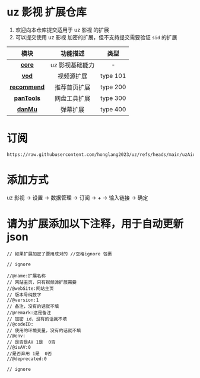 # uz 影视 扩展仓库

1. 欢迎向本仓库提交适用于 uz 影视 的扩展
2. 可以提交使用 uz 影视 加密的扩展，但不支持提交需要验证 `sid` 的扩展

|                                                    模块                                                     |    功能描述     |   类型   |
| :---------------------------------------------------------------------------------------------------------: | :-------------: | :------: |
| **[core](https://github.com/YYDS678/uzVideo-extensions/tree/main/core#uzutilsjs-提供网络存储toast-等功能)** | uz 影视基础能力 |    -     |
|         **[vod](https://github.com/YYDS678/uzVideo-extensions/tree/main/core#视频源-type101-扩展)**         |   视频源扩展    | type 101 |
|  **[recommend](https://github.com/YYDS678/uzVideo-extensions/tree/main/core#uzhome首页推荐-type200-扩展)**  |  推荐首页扩展   | type 200 |
|  **[panTools](https://github.com/YYDS678/uzVideo-extensions/tree/main/core#pantools网盘工具-type300扩展)**  |  网盘工具扩展   | type 300 |
|      **[danMu](https://github.com/YYDS678/uzVideo-extensions/tree/main/core#danmu弹幕-type400-扩展)**       |    弹幕扩展     | type 400 |

# 订阅

```
https://raw.githubusercontent.com/honglang2023/uz/refs/heads/main/uzAio.zip
```

# 添加方式

uz 影视 -> 设置 -> 数据管理 -> 订阅 -> + -> 输入链接 -> 确定

# 请为扩展添加以下注释，用于自动更新 json

```
// 如果扩展加密了要用成对的 //空格ignore 包裹

// ignore

//@name:扩展名称
// 网站主页，只有视频源扩展需要
//@webSite:网站主页
// 版本号纯数字
//@version:1
// 备注，没有的话就不填
//@remark:这是备注
// 加密 id，没有的话就不填
//@codeID:
// 使用的环境变量，没有的话就不填
//@env:
// 是否是AV 1是  0否
//@isAV:0
//是否弃用 1是  0否
//@deprecated:0

// ignore

```
